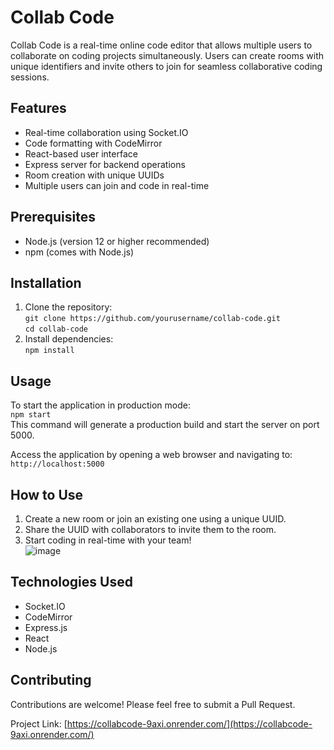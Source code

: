 # Collab Code

Collab Code is a real-time online code editor that allows multiple users to collaborate on coding projects simultaneously. Users can create rooms with unique identifiers and invite others to join for seamless collaborative coding sessions.

## Features

- Real-time collaboration using Socket.IO
- Code formatting with CodeMirror
- React-based user interface
- Express server for backend operations
- Room creation with unique UUIDs
- Multiple users can join and code in real-time

## Prerequisites

- Node.js (version 12 or higher recommended)
- npm (comes with Node.js)

## Installation

1. Clone the repository:  
   `git clone https://github.com/yourusername/collab-code.git`  
   `cd collab-code`  
2. Install dependencies:  
   `npm install`
## Usage

To start the application in production mode:  
  `npm start`  
This command will generate a production build and start the server on port 5000.

Access the application by opening a web browser and navigating to:  
`http://localhost:5000`  
## How to Use

1. Create a new room or join an existing one using a unique UUID.  
2. Share the UUID with collaborators to invite them to the room.  
3. Start coding in real-time with your team!  
   ![image](https://github.com/user-attachments/assets/73b37847-04aa-4605-90da-738a566ff3a7)


## Technologies Used

- Socket.IO  
- CodeMirror  
- Express.js  
- React  
- Node.js  
 
## Contributing

Contributions are welcome! Please feel free to submit a Pull Request.

Project Link: [https://collabcode-9axi.onrender.com/](https://collabcode-9axi.onrender.com/)
